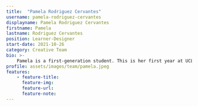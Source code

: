 ```yaml
---
title:  "Pamela Rodriguez Cervantes"
username: pamela-rodriguez-cervantes
displayname: Pamela Rodriguez Cervantes
firstname: Pamela
lastname: Rodriguez Cervantes
position: Learner-Designer
start-date: 2021-10-26
category: Creative Team
bio: >- 
    Pamela is a first-generation student. This is her first year at UCLA as a graduate student. She is currently working on my master’s degree in Library and Information Science and hopes to become an academic librarian. She is passionate about helping and encouraging students to never give up on their educational goals.   
profile: assets/images/team/pamela.jpeg
features:
    - feature-title: 
      feature-img: 
      feature-url: 
      feature-note: 
---
```

